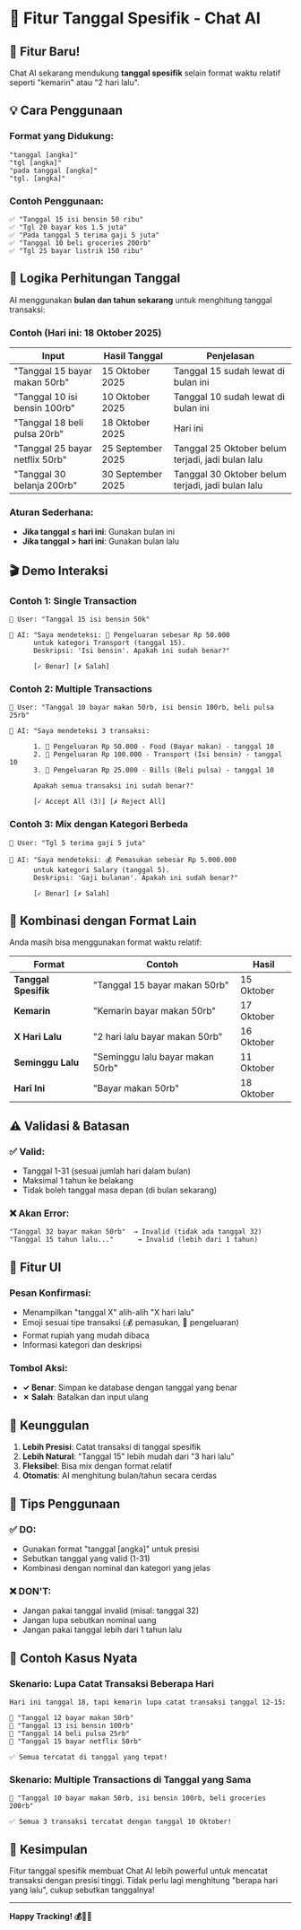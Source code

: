 # 📅 Fitur Tanggal Spesifik - Chat AI

## 🎯 Fitur Baru!

Chat AI sekarang mendukung **tanggal spesifik** selain format waktu relatif seperti "kemarin" atau "2 hari lalu".

## 💡 Cara Penggunaan

### Format yang Didukung:

```
"tanggal [angka]"
"tgl [angka]"
"pada tanggal [angka]"
"tgl. [angka]"
```

### Contoh Penggunaan:

```
✅ "Tanggal 15 isi bensin 50 ribu"
✅ "Tgl 20 bayar kos 1.5 juta"
✅ "Pada tanggal 5 terima gaji 5 juta"
✅ "Tanggal 10 beli groceries 200rb"
✅ "Tgl 25 bayar listrik 150 ribu"
```

## 🧮 Logika Perhitungan Tanggal

AI menggunakan **bulan dan tahun sekarang** untuk menghitung tanggal transaksi:

### Contoh (Hari ini: 18 Oktober 2025)

| Input                           | Hasil Tanggal     | Penjelasan                                        |
| ------------------------------- | ----------------- | ------------------------------------------------- |
| "Tanggal 15 bayar makan 50rb"   | 15 Oktober 2025   | Tanggal 15 sudah lewat di bulan ini               |
| "Tanggal 10 isi bensin 100rb"   | 10 Oktober 2025   | Tanggal 10 sudah lewat di bulan ini               |
| "Tanggal 18 beli pulsa 20rb"    | 18 Oktober 2025   | Hari ini                                          |
| "Tanggal 25 bayar netflix 50rb" | 25 September 2025 | Tanggal 25 Oktober belum terjadi, jadi bulan lalu |
| "Tanggal 30 belanja 200rb"      | 30 September 2025 | Tanggal 30 Oktober belum terjadi, jadi bulan lalu |

### Aturan Sederhana:

- **Jika tanggal ≤ hari ini**: Gunakan bulan ini
- **Jika tanggal > hari ini**: Gunakan bulan lalu

## 🎬 Demo Interaksi

### Contoh 1: Single Transaction

```
👤 User: "Tanggal 15 isi bensin 50k"

🤖 AI: "Saya mendeteksi: 💸 Pengeluaran sebesar Rp 50.000
      untuk kategori Transport (tanggal 15).
      Deskripsi: 'Isi bensin'. Apakah ini sudah benar?"

      [✓ Benar] [✗ Salah]
```

### Contoh 2: Multiple Transactions

```
👤 User: "Tanggal 10 bayar makan 50rb, isi bensin 100rb, beli pulsa 25rb"

🤖 AI: "Saya mendeteksi 3 transaksi:

      1. 💸 Pengeluaran Rp 50.000 - Food (Bayar makan) - tanggal 10
      2. 💸 Pengeluaran Rp 100.000 - Transport (Isi bensin) - tanggal 10
      3. 💸 Pengeluaran Rp 25.000 - Bills (Beli pulsa) - tanggal 10

      Apakah semua transaksi ini sudah benar?"

      [✓ Accept All (3)] [✗ Reject All]
```

### Contoh 3: Mix dengan Kategori Berbeda

```
👤 User: "Tgl 5 terima gaji 5 juta"

🤖 AI: "Saya mendeteksi: 💰 Pemasukan sebesar Rp 5.000.000
      untuk kategori Salary (tanggal 5).
      Deskripsi: 'Gaji bulanan'. Apakah ini sudah benar?"

      [✓ Benar] [✗ Salah]
```

## 🔄 Kombinasi dengan Format Lain

Anda masih bisa menggunakan format waktu relatif:

| Format               | Contoh                           | Hasil      |
| -------------------- | -------------------------------- | ---------- |
| **Tanggal Spesifik** | "Tanggal 15 bayar makan 50rb"    | 15 Oktober |
| **Kemarin**          | "Kemarin bayar makan 50rb"       | 17 Oktober |
| **X Hari Lalu**      | "2 hari lalu bayar makan 50rb"   | 16 Oktober |
| **Seminggu Lalu**    | "Seminggu lalu bayar makan 50rb" | 11 Oktober |
| **Hari Ini**         | "Bayar makan 50rb"               | 18 Oktober |

## ⚠️ Validasi & Batasan

### ✅ Valid:

- Tanggal 1-31 (sesuai jumlah hari dalam bulan)
- Maksimal 1 tahun ke belakang
- Tidak boleh tanggal masa depan (di bulan sekarang)

### ❌ Akan Error:

```
"Tanggal 32 bayar makan 50rb"  → Invalid (tidak ada tanggal 32)
"Tanggal 15 tahun lalu..."      → Invalid (lebih dari 1 tahun)
```

## 🎨 Fitur UI

### Pesan Konfirmasi:

- Menampilkan "tanggal X" alih-alih "X hari lalu"
- Emoji sesuai tipe transaksi (💰 pemasukan, 💸 pengeluaran)
- Format rupiah yang mudah dibaca
- Informasi kategori dan deskripsi

### Tombol Aksi:

- **✓ Benar**: Simpan ke database dengan tanggal yang benar
- **✗ Salah**: Batalkan dan input ulang

## 💪 Keunggulan

1. **Lebih Presisi**: Catat transaksi di tanggal spesifik
2. **Lebih Natural**: "Tanggal 15" lebih mudah dari "3 hari lalu"
3. **Fleksibel**: Bisa mix dengan format relatif
4. **Otomatis**: AI menghitung bulan/tahun secara cerdas

## 📝 Tips Penggunaan

### ✅ DO:

- Gunakan format "tanggal [angka]" untuk presisi
- Sebutkan tanggal yang valid (1-31)
- Kombinasi dengan nominal dan kategori yang jelas

### ❌ DON'T:

- Jangan pakai tanggal invalid (misal: tanggal 32)
- Jangan lupa sebutkan nominal uang
- Jangan pakai tanggal lebih dari 1 tahun lalu

## 🚀 Contoh Kasus Nyata

### Skenario: Lupa Catat Transaksi Beberapa Hari

```
Hari ini tanggal 18, tapi kemarin lupa catat transaksi tanggal 12-15:

👤 "Tanggal 12 bayar makan 50rb"
👤 "Tanggal 13 isi bensin 100rb"
👤 "Tanggal 14 beli pulsa 25rb"
👤 "Tanggal 15 bayar netflix 50rb"

✅ Semua tercatat di tanggal yang tepat!
```

### Skenario: Multiple Transactions di Tanggal yang Sama

```
👤 "Tanggal 10 bayar makan 50rb, isi bensin 100rb, beli groceries 200rb"

✅ Semua 3 transaksi tercatat dengan tanggal 10 Oktober!
```

## 🎯 Kesimpulan

Fitur tanggal spesifik membuat Chat AI lebih powerful untuk mencatat transaksi dengan presisi tinggi. Tidak perlu lagi menghitung "berapa hari yang lalu", cukup sebutkan tanggalnya!

---

**Happy Tracking! 💰📅✨**
